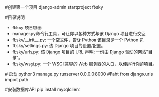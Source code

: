 #创建第一个项目
django-admin startproject fbsky

#目录说明
<ul>
<li>fbksy   项目容器</li>
<li>manager.py命令行工具，可让你以各种方式与该 Django 项目进行交互</li>
<li>fbsky/__init__.py: 一个空文件，告诉 Python 该目录是一个 Python 包</li>
<li>fbsky/settings.py: 该 Django 项目的设置/配置。</li>
<li>fbsky/urls.py: 该 Django 项目的 URL 声明; 一份由 Django 驱动的网站"目录"。</li>
<li>fbsky/wsgi.py: 一个 WSGI 兼容的 Web 服务器的入口，以便运行你的项目。</li>
</ul>
# 启动
python3 manage.py runserver 0.0.0.0:8000
#Paht
from django.urls import path

#安装数据库API
pip install mysqlclient